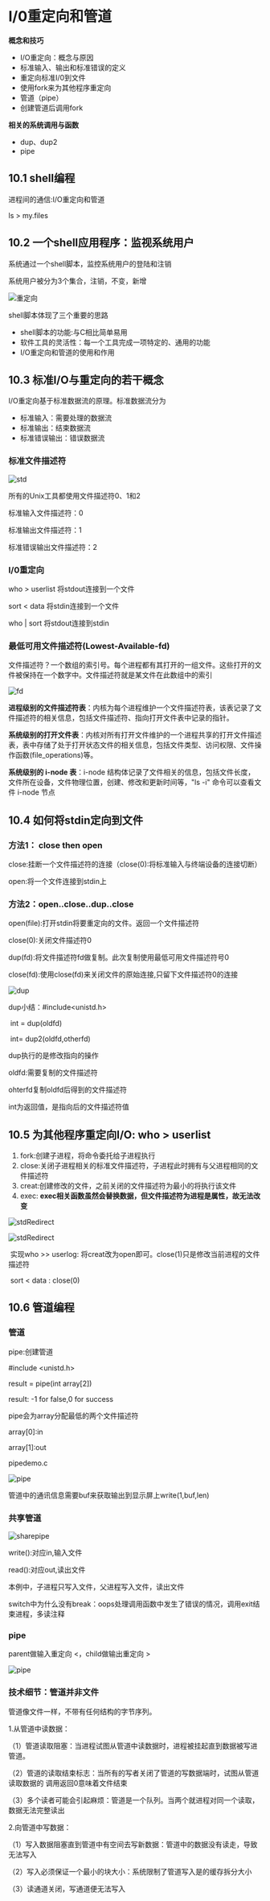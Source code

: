 # I/0重定向和管道

**概念和技巧**

- I/O重定向：概念与原因
- 标准输入、输出和标准错误的定义
- 重定向标准I/0到文件
- 使用fork来为其他程序重定向
- 管道（pipe）
- 创建管道后调用fork

**相关的系统调用与函数**

- dup、dup2
- pipe

## 10.1 shell编程

进程间的通信:I/O重定向和管道

ls > my.files

## 10.2 一个shell应用程序：监视系统用户

系统通过一个shell脚本，监控系统用户的登陆和注销

系统用户被分为3个集合，注销，不变，新增

![重定向](./Pic/重定向)

shell脚本体现了三个重要的思路

- shell脚本的功能:与C相比简单易用
- 软件工具的灵活性：每一个工具完成一项特定的、通用的功能
- I/O重定向和管道的使用和作用

## 10.3 标准I/O与重定向的若干概念

I/O重定向基于标准数据流的原理。标准数据流分为

- 标准输入：需要处理的数据流
- 标准输出：结束数据流
- 标准错误输出：错误数据流

### 标准文件描述符

![std](./Pic/std)

所有的Unix工具都使用文件描述符0、1和2

标准输入文件描述符：0

标准输出文件描述符：1

标准错误输出文件描述符：2

### I/0重定向

who > userlist	将stdout连接到一个文件

sort < data		 将stdin连接到一个文件

who | sort		将stdout连接到stdin

### 最低可用文件描述符(Lowest-Available-fd)

文件描述符？一个数组的索引号。每个进程都有其打开的一组文件。这些打开的文件被保持在一个数字中。文件描述符就是某文件在此数组中的索引

![fd](./Pic/fd)

**进程级别的文件描述符表**：内核为每个进程维护一个文件描述符表，该表记录了文件描述符的相关信息，包括文件描述符、指向打开文件表中记录的指针。


**系统级别的打开文件表**：内核对所有打开文件维护的一个进程共享的打开文件描述表，表中存储了处于打开状态文件的相关信息，包括文件类型、访问权限、文件操作函数(file_operations)等。

**系统级别的 i-node 表**：i-node 结构体记录了文件相关的信息，包括文件长度，文件所在设备，文件物理位置，创建、修改和更新时间等，"ls -i" 命令可以查看文件 i-node 节点

## 10.4 如何将stdin定向到文件

### 方法1： close then open

close:挂断一个文件描述符的连接（close(0):将标准输入与终端设备的连接切断）

open:将一个文件连接到stdin上

### 方法2：open..close..dup..close

open(file):打开stdin将要重定向的文件。返回一个文件描述符

close(0):关闭文件描述符0

dup(fd):将文件描述符fd做复制。此次复制使用最低可用文件描述符号0

close(fd):使用close(fd)来关闭文件的原始连接,只留下文件描述符0的连接

![dup](./Pic/dup)

dup小结：#include<unistd.h>

​		int = dup(oldfd)

​		int= dup2(oldfd,otherfd)

dup执行的是修改指向的操作

oldfd:需要复制的文件描述符

ohterfd复制oldfd后得到的文件描述符

int为返回值，是指向后的文件描述符值

## 10.5 为其他程序重定向I/O: who > userlist

1. fork:创建子进程，将命令委托给子进程执行
2. close:关闭子进程相关的标准文件描述符，子进程此时拥有与父进程相同的文件描述符
3. creat:创建修改的文件，之前关闭的文件描述符为最小的将执行该文件
4. exec: **exec相关函数虽然会替换数据，但文件描述符为进程是属性，故无法改变**

![stdRedirect](./Pic/stdoutRedirect)

![stdRedirect](./Pic/stdinRedirect)



​	实现who >> userlog:  将creat改为open即可。close(1)只是修改当前进程的文件描述符

​	sort < data : close(0)

## 10.6 管道编程

### 管道

pipe:创建管道

#include <unistd.h>

result = pipe(int array[2])

result: -1 for false,0 for success

pipe会为array分配最低的两个文件描述符

array[0]:in

array[1]:out

pipedemo.c

![pipe](./Pic/pipedemo)

管道中的通讯信息需要buf来获取输出到显示屏上write(1,buf,len)

### 共享管道

![sharepipe](./Pic/sharepipe)



write():对应in,输入文件

read():对应out,读出文件

本例中，子进程只写入文件，父进程写入文件，读出文件

switch中为什么没有break：oops处理调用函数中发生了错误的情况，调用exit结束进程，多读注释

### pipe

parent做输入重定向 <，child做输出重定向 >

![pipe](./Pic/pipe)

### 技术细节：管道并非文件

管道像文件一样，不带有任何结构的字节序列。

1.从管道中读数据：

（1）管道读取阻塞：当进程试图从管道中读数据时，进程被挂起直到数据被写进管道。

（2）管道的读取结束标志：当所有的写者关闭了管道的写数据端时，试图从管道读取数据的 调用返回0意味着文件结束

（3）多个读者可能会引起麻烦：管道是一个队列。当两个就进程对同一个读取，数据无法完整读出

2.向管道中写数据：

（1）写入数据阻塞直到管道中有空间去写新数据：管道中的数据没有读走，导致无法写入

（2）写入必须保证一个最小的块大小：系统限制了管道写入是的缓存拆分大小

（3）读通道关闭，写通道便无法写入